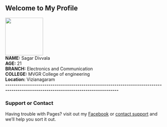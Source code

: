 ## Welcome to My Profile
<img src="https://lh3.googleusercontent.com/hUA6L9wE06PjixZ5ZKclUbKj2A8iSdrGWqFjnv_7Ie3aRzFbjpFw00suIL9Uu91788mcaom40dvBDKJhndU-YnuBMVYplHWNMPrQEKsEX_L6PGlm21ekSsxFEa5TFNwOu0QleZ-71U6dxs-I7Mmliw1CxpmDW1RG1pNi5_NjUiUrTm0mOGcl6uYZTLun4-baFh-3MDONPhocTOv9MokvWjU6KB3QBqy5K88JOz9bPws4fh32KZE36qvz9mJRhs3jlwrmB2I5Ng8jJHAJgdPsR5lb6fNL6K37tcBPG97E2wNY-qZpMuU7uE4lA9DdXxyVoF9A22rCDAPu1lJ2MmP42obt83nYWqlb1wF1ZjlBIbBubcpWX80bg-VAJkQs76nP8CQUaJk6dH76pmLoGzwSFBzvXrv_IjVwBP8ipbhIhYRy4WTLg_wCSyp-xAszZzDPDdD_RBbbHtLRjM_odfrs50bpRrYwLjD1HeV9Ji4_uroTPeSMQrqXbZDNnEHxpjNteNA6w5XOYu6eYFfd5KAT0WDUnLyBPBFHu8q79-XtaF1sq5giQRxrjmzzNYLGmhmYNaXgkgRWf-omwJiwAvqI3dnvcyICDUL_eBAPqhVMC1gFi5UZqvIuT6aviZrAaw7F9pC0Pp14khQBaHLNJeQlr7gpWg=s608-no" width="120" height="120" top="40" left="70"><br>
**NAME:** Sagar Divvala <br>
**AGE:** 21 <br>
**BRANCH:** Electronics and Communication <br>
**COLLEGE:** MVGR College of engineering <br>
**Location:** Vizianagaram <br>
**-----------------------------------------------------------------------------------------------------------------------------------**
### Support or Contact

Having trouble with Pages? visit out my [Facebook](https://www.facebook.com/divvala.sagar) or [contact support](https://github.com/contact) and we’ll help you sort it out.
